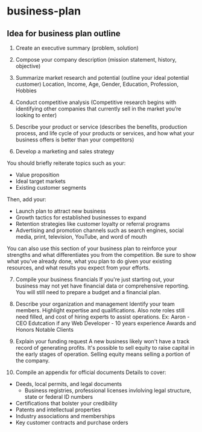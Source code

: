 # business-plan

## Idea for business plan outline


1. Create an executive summary (problem, solution)


2. Compose your company description (mission statement, history, objective)


3. Summarize market research and potential (outline your ideal potential customer)
Location, Income, Age, Gender, Education, Profession, Hobbies


4. Conduct competitive analysis (Competitive research begins with identifying other companies that currently sell in the market you’re looking to enter)


5. Describe your product or service (describes the benefits, production process, and life cycle of your products or services, and how what your business offers is better than your competitors)


6. Develop a marketing and sales strategy

You should briefly reiterate topics such as your:
- Value proposition
- Ideal target markets
- Existing customer segments


Then, add your:
- Launch plan to attract new business
- Growth tactics for established businesses to expand
- Retention strategies like customer loyalty or referral programs
- Advertising and promotion channels such as search engines, social media, print, television, YouTube, and word of mouth

You can also use this section of your business plan to reinforce your strengths and what differentiates you from the competition. Be sure to show what you've already done, what you plan to do given your existing resources, and what results you expect from your efforts.

7. Compile your business financials
If you're just starting out, your business may not yet have financial data or comprehensive reporting. You will still need to prepare a budget and a financial plan.

8. Describe your organization and management
 Identify your team members. Highlight expertise and qualifications. Also note roles still need filled, and cost of hiring experts to assist operations.
 Ex:
 Aaron - CEO
 Edutcation if any
 Web Developer - 10 years experience
 Awards and Honors
 Notable Clients

9. Explain your funding request
A new business likely won't have a track record of generating profits. It's possible to sell equity to raise capital in the early stages of operation. Selling equity means selling a portion of the company.

10. Compile an appendix for official documents
Details to cover: 
- Deeds, local permits, and legal documents
  * Business registries, professional licenses invlolving legal structure, state or federal ID numbers
- Certifications that bolster your credibility 
- Patents and intellectual properties
- Industry associations and memberships
- Key customer contracts and purchase orders